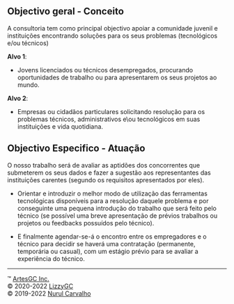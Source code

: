 ## Objectivo geral - Conceito

A consultoria tem como principal objectivo apoiar a comunidade juvenil e instituições encontrando soluções para os seus problemas (tecnológicos e/ou técnicos)

**Alvo 1**:

- Jovens licenciados ou técnicos desempregados, procurando oportunidades de trabalho ou para apresentarem os seus projetos ao mundo.

**Alvo 2**:

- Empresas ou cidadãos particulares solicitando resolução para os problemas técnicos, administrativos e\ou tecnológicos em suas instituições e vida quotidiana.

## Objectivo Especifico - Atuação

O nosso trabalho será de avaliar as aptidões dos concorrentes que submeterem os seus dados e fazer a sugestão aos representantes das instituições carentes (segundo os requisitos apresentados por eles).

- Orientar e introduzir o melhor modo de utilização das ferramentas tecnológicas disponíveis para a resolução daquele problema e por conseguinte uma pequena introdução do trabalho que será feito pelo técnico (se possível uma breve apresentação de prévios trabalhos ou projetos ou feedbacks possuídos pelo técnico).

- E finalmente agendar-se-á o encontro entre os empregadores e o técnico para decidir se haverá uma contratação (permanente, temporária ou casual), com um estágio prévio para se avaliar a experiência do técnico.

---

&trade; [ArtesGC Inc.](https://artesgc.home.blog) \
&copy; 2020-2022 [LizzyGC](https://github.com/LizzyGC) \
&copy; 2019-2022 [Nurul Carvalho](mailto:nuruldecarvalho@gmail.com)
